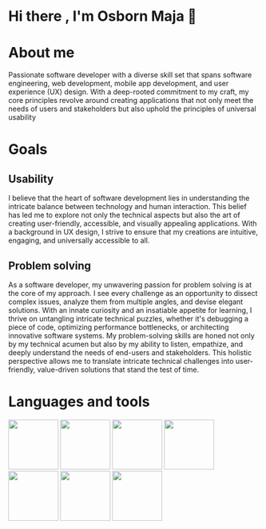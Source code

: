 # Hi there , I'm Osborn Maja 👋

# About me
Passionate software developer with a diverse skill set that spans software engineering, web development, mobile app development, and user experience (UX) design. With a deep-rooted commitment to my craft, my core principles revolve around creating applications that not only meet the needs of users and stakeholders but also uphold the principles of universal usability
# Goals
## Usability
I believe that the heart of software development lies in understanding the intricate balance between technology and human interaction. This belief has led me to explore not only the technical aspects but also the art of creating user-friendly, accessible, and visually appealing applications. With a background in UX design, I strive to ensure that my creations are intuitive, engaging, and universally accessible to all.
## Problem solving
As a software developer, my unwavering passion for problem solving is at the core of my approach. I see every challenge as an opportunity to dissect complex issues, analyze them from multiple angles, and devise elegant solutions. With an innate curiosity and an insatiable appetite for learning, I thrive on untangling intricate technical puzzles, whether it's debugging a piece of code, optimizing performance bottlenecks, or architecting innovative software systems. My problem-solving skills are honed not only by my technical acumen but also by my ability to listen, empathize, and deeply understand the needs of end-users and stakeholders. This holistic perspective allows me to translate intricate technical challenges into user-friendly, value-driven solutions that stand the test of time.

# Languages and tools

<img src="https://github.com/Bornmajor/Bornmajor/assets/98744068/fb2a11a6-95cc-4201-b4c7-3d54346bd63c" width="100" height="100">
<img src="https://github.com/Bornmajor/Bornmajor/assets/98744068/31040edc-ccf8-486a-93d1-db4f80f77bc7" width="100" height="100">
<img src="https://github.com/Bornmajor/Bornmajor/assets/98744068/195b7cee-ded2-4ccf-be80-60ac044fa44f" width="100" height="100">
<img src="https://github.com/Bornmajor/Bornmajor/assets/98744068/6d8d9a10-2565-48b0-b6bc-34c287e157e1" width="100" height="100">
<img src="https://github.com/Bornmajor/Bornmajor/assets/98744068/c55c1155-aca0-43bd-9c8f-57439382cba1" width="100" height="100">
<img src="https://github.com/Bornmajor/Bornmajor/assets/98744068/73851e9d-2a27-4200-aa76-8359bc1b9eb7" width="100" height="100">
<img src="https://github.com/Bornmajor/Bornmajor/assets/98744068/32f7de24-467e-43fd-92e2-1a2098e612c9" width="100" height="100">




<!--
**Bornmajor/Bornmajor** is a ✨ _special_ ✨ repository because its `README.md` (this file) appears on your GitHub profile.

Here are some ideas to get you started:

- 🔭 I’m currently working on ...
- 🌱 I’m currently learning ...
- 👯 I’m looking to collaborate on ...
- 🤔 I’m looking for help with ...
- 💬 Ask me about ...
- 📫 How to reach me: ...
- 😄 Pronouns: ...
- ⚡ Fun fact: ...
-->
